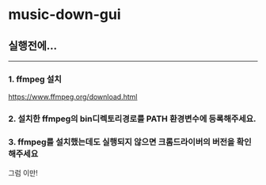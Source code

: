 # music-down-gui

## 실행전에... 
--------------------------
### 1. ffmpeg 설치
https://www.ffmpeg.org/download.html  
### 2. 설치한 ffmpeg의 bin디렉토리경로를 PATH 환경변수에 등록해주세요.

### 3. ffmpeg를 설치했는데도 실행되지 않으면 크롬드라이버의 버전을 확인해주세요  
그럼 이만!
